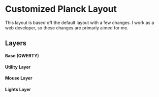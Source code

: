 # Customized Planck Layout

This layout is based off the default layout with a few changes. I work as a web developer, so these changes are primarly aimed for me.

## Layers

#### Base (QWERTY)


#### Utility Layer


#### Mouse Layer

#### Lights Layer
